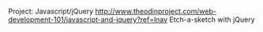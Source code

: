 Project: Javascript/jQuery
http://www.theodinproject.com/web-development-101/javascript-and-jquery?ref=lnav
Etch-a-sketch with jQuery
